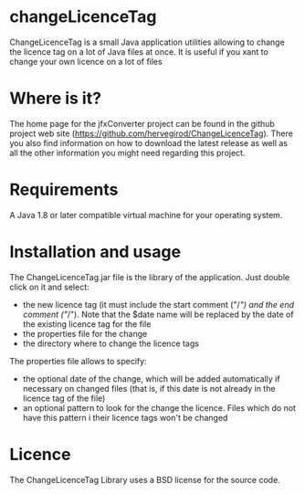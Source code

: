 # changeLicenceTag
ChangeLicenceTag is a small Java application utilities allowing to change the licence tag on a lot of Java files at once. 
It is useful if you xant to change your own licence on a lot of files

# Where is it?
The home page for the jfxConverter project can be found in the github project web site (https://github.com/hervegirod/ChangeLicenceTag). 
There you also find information on how to download the latest release as well as all the other information you might need regarding 
this project.

# Requirements
A Java 1.8 or later compatible virtual machine for your operating system.

# Installation and usage
The ChangeLicenceTag.jar file is the library of the application. Just double click on it and select:
- the new licence tag (it must include the start comment ("/*") and the end comment ("*/"). Note that the $date name will be replaced by the date of the existing licence tag for the file
- the properties file for the change
- the directory where to change the licence tags

The properties file allows to specify:
- the optional date of the change, which will be added automatically if necessary on changed files (that is, if this date is not already in the licence tag of the file)
- an optional pattern to look for the change the licence. Files which do not have this pattern i their licence tags won't be changed

# Licence
The ChangeLicenceTag Library uses a BSD license for the source code.
